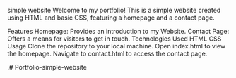 simple website
Welcome to my portfolio! This is a simple website created using HTML and basic CSS, featuring a homepage and a contact page.

Features
Homepage: Provides an introduction to my Website.
Contact Page: Offers a means for visitors to get in touch.
Technologies Used
HTML
CSS
Usage
Clone the repository to your local machine.
Open index.html to view the homepage.
Navigate to contact.html to access the contact page.


.# Portfolio-simple-website
